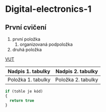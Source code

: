 # Digital-electronics-1
## **První cvičení**
1. první položka
    1. organizovaná podpoložka
1. druhá položka

[VUT](https://www.vutbr.cz)

Nadpis 1. tabulky | Nadpis 2. tabulky
-------------------|-------------------
Položka 1. tabulky | Položka 2. tabulky
```vhdl
if (tohle je kód)
{
  return true
}
```
